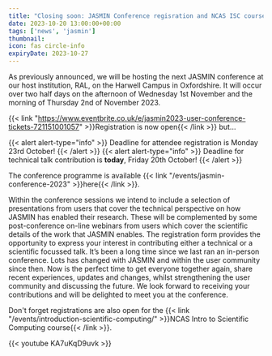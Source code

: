 ```yaml
---
title: "Closing soon: JASMIN Conference regisration and NCAS ISC course"
date: 2023-10-20 13:00:00+00:00
tags: ['news', 'jasmin']
thumbnail: 
icon: fas circle-info
expiryDate: 2023-10-27
---
```


As previously announced, we will be hosting the next JASMIN conference at our host institution, RAL, on the Harwell Campus in Oxfordshire. It will occur over two half days on the afternoon of Wednesday 1st November  and the morning of Thursday 2nd of November 2023.

{{< link "https://www.eventbrite.co.uk/e/jasmin2023-user-conference-tickets-721151001057" >}}Registration is now open{{< /link >}} but...

{{< alert alert-type="info" >}}
    Deadline for attendee registration is Monday 23rd October!
{{< /alert >}}
{{< alert alert-type="info" >}}
    Deadline for technical talk contribution is **today**, Friday 20th October!
{{< /alert >}}

The conference programme is available {{< link "/events/jasmin-conference-2023" >}}here{{< /link >}}.

Within the conference sessions we intend to include a selection of presentations from users that cover the technical perspective on how JASMIN has enabled their research. These will be complemented by some post-conference on-line webinars from users which cover the scientific details of the work that JASMIN enables. The registration form provides the opportunity to express your interest in contributing either a technical or a scientific focussed talk.
It’s been a long time since we last ran an in-person conference. Lots has changed with JASMIN and within the user community since then. Now is the perfect time to get everyone together again, share recent experiences, updates and changes, whilst strengthening the user community and discussing the future.
We look forward to receiving your contributions and will be delighted to meet you at the conference.

Don't forget registrations are also open for the {{< link "/events/introduction-scientific-computing/" >}}NCAS Intro to Scientific Computing course{{< /link >}}.

{{< youtube KA7uKqD9uvk >}}

